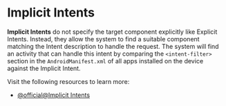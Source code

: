 # Implicit Intents

**Implicit Intents** do not specify the target component explicitly like Explicit Intents. Instead, they allow the system to find a suitable component matching the Intent description to handle the request. The system will find an activity that can handle this intent by comparing the `<intent-filter>` section in the `AndroidManifest.xml` of all apps installed on the device against the Implicit Intent.

Visit the following resources to learn more:

- [@official@Implicit Intents](https://developer.android.com/guide/components/intents-filters#implicit)
